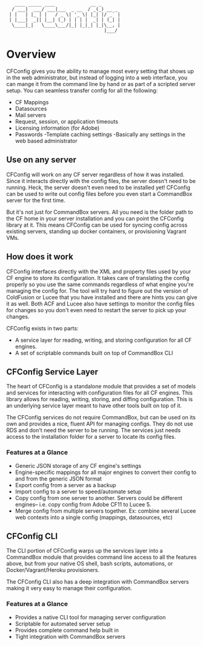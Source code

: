 ```
   ____ _____ ____             __ _       
  / ___|  ___/ ___|___  _ __  / _(_) __ _ 
 | |   | |_ | |   / _ \| '_ \| |_| |/ _` |
 | |___|  _|| |__| (_) | | | |  _| | (_| |
  \____|_|   \____\___/|_| |_|_| |_|\__, |
                                    |___/ 
```

# Overview

CFConfig gives you the ability to manage most every setting that shows up in the web administrator, but instead of logging into a web interface, you can mange it from the command line by hand or as part of a scripted server setup.  You can seamless transfer config for all the following:

- CF Mappings
- Datasources
- Mail servers
- Request, session, or application timeouts
- Licensing information (for Adobe)
- Passwords
-Template caching settings
-Basically any settings in the web based administrator

## Use on any server

CFConfig will work on any CF server regardless of how it was installed.  Since it interacts directly with the config files, the server doesn't need to be running.  Heck, the server doesn't even need to be installed yet!  CFConfig can be used to write out config files before you even start a CommandBox server for the first time.  

But it's not just for CommandBox servers.  All you need is the folder path to the CF home in your server installation and you can point the CFConfig library at it.  This means CFConfig can be used for syncing config across existing servers, standing up docker containers, or provisioning Vagrant VMs.

## How does it work

CFConfig interfaces directly with the XML and property files used by your CF engine to store its configuration.  It takes care of translating the config properly so you use the same commands regardless of what engine you're managing the config for. The tool will try hard to figure out the version of ColdFusion or Lucee that you have installed and there are hints you can give it as well.  Both ACF and Lucee also have settings to monitor the config files for changes so you don't even need to restart the server to pick up your changes.

CFConfig exists in two parts:

- A service layer for reading, writing, and storing configuration for all CF engines.
- A set of scriptable commands built on top of CommandBox CLI

## CFConfig Service Layer

The heart of CFConfig is a standalone module that provides a set of models and services for interacting with configuration files for all CF engines.  This library allows for reading, writing, storing, and diffing configuration. This is an underlying service layer meant to have other tools built on top of it.  

The CFConfig services do not require CommandBox, but can be used on its own and provides a nice, fluent API for managing configs.  They do not use RDS and don't need the server to be running. The services just needs access to the installation folder for a server to locate its config files.

### Features at a Glance

- Generic JSON storage of any CF engine's settings
- Engine-specific mappings for all major engines to convert their config to and from the generic JSON format
- Export config from a server as a backup
- Import config to a server to speed/automate setup
- Copy config from one server to another. Servers could be different engines– i.e. copy config from Adobe CF11 to Lucee 5.
- Merge config from multiple servers together. Ex: combine several Lucee web contexts into a single config (mappings, datasources, etc)

## CFConfig CLI

The CLI portion of CFConfig warps up the services layer into a CommandBox module that provides command line access to all the features above, but from your native OS shell, bash scripts, automations, or Docker/Vagrant/Heroku provisioners.  

The CFConfig CLI also has a deep integration with CommandBox servers making it very easy to manage their configuration.

### Features at a Glance

- Provides a native CLI tool for managing server configuration
- Scriptable for automated server setup
- Provides complete command help built in
- Tight integration with CommandBox servers






